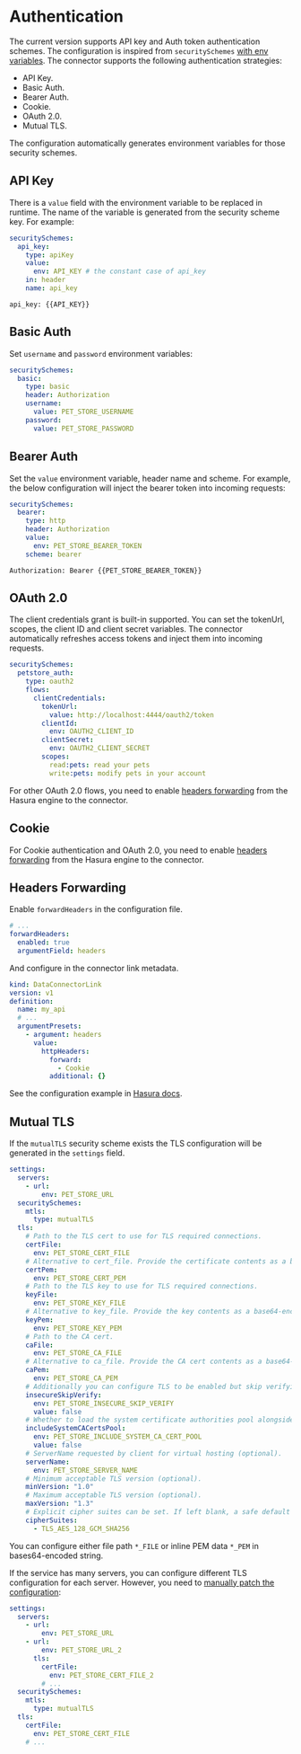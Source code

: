 # Authentication

The current version supports API key and Auth token authentication schemes. The configuration is inspired from `securitySchemes` [with env variables](https://github.com/hasura/ndc-http/ndc-http-schema#authentication). The connector supports the following authentication strategies:

- API Key.
- Basic Auth.
- Bearer Auth.
- Cookie.
- OAuth 2.0.
- Mutual TLS.

The configuration automatically generates environment variables for those security schemes.

## API Key

There is a `value` field with the environment variable to be replaced in runtime. The name of the variable is generated from the security scheme key. For example:

```yaml
securitySchemes:
  api_key:
    type: apiKey
    value:
      env: API_KEY # the constant case of api_key
    in: header
    name: api_key
```

```
api_key: {{API_KEY}}
```

## Basic Auth

Set `username` and `password` environment variables:

```yaml
securitySchemes:
  basic:
    type: basic
    header: Authorization
    username:
      value: PET_STORE_USERNAME
    password:
      value: PET_STORE_PASSWORD
```

## Bearer Auth

Set the `value` environment variable, header name and scheme. For example, the below configuration will inject the bearer token into incoming requests:

```yaml
securitySchemes:
  bearer:
    type: http
    header: Authorization
    value:
      env: PET_STORE_BEARER_TOKEN
    scheme: bearer
```

```
Authorization: Bearer {{PET_STORE_BEARER_TOKEN}}
```

## OAuth 2.0

The client credentials grant is built-in supported. You can set the tokenUrl, scopes, the client ID and client secret variables. The connector automatically refreshes access tokens and inject them into incoming requests.

```yaml
securitySchemes:
  petstore_auth:
    type: oauth2
    flows:
      clientCredentials:
        tokenUrl:
          value: http://localhost:4444/oauth2/token
        clientId:
          env: OAUTH2_CLIENT_ID
        clientSecret:
          env: OAUTH2_CLIENT_SECRET
        scopes:
          read:pets: read your pets
          write:pets: modify pets in your account
```

For other OAuth 2.0 flows, you need to enable [headers forwarding](#headers-forwarding) from the Hasura engine to the connector.

## Cookie

For Cookie authentication and OAuth 2.0, you need to enable [headers forwarding](#headers-forwarding) from the Hasura engine to the connector.

## Headers Forwarding

Enable `forwardHeaders` in the configuration file.

```yaml
# ...
forwardHeaders:
  enabled: true
  argumentField: headers
```

And configure in the connector link metadata.

```yaml
kind: DataConnectorLink
version: v1
definition:
  name: my_api
  # ...
  argumentPresets:
    - argument: headers
      value:
        httpHeaders:
          forward:
            - Cookie
          additional: {}
```

See the configuration example in [Hasura docs](https://hasura.io/docs/3.0/recipes/business-logic/http-header-forwarding/#step-2-update-the-metadata-1).

## Mutual TLS

If the `mutualTLS` security scheme exists the TLS configuration will be generated in the `settings` field.

```yaml
settings:
  servers:
    - url:
        env: PET_STORE_URL
  securitySchemes:
    mtls:
      type: mutualTLS
  tls:
    # Path to the TLS cert to use for TLS required connections.
    certFile:
      env: PET_STORE_CERT_FILE
    # Alternative to cert_file. Provide the certificate contents as a base64-encoded string instead of a filepath.
    certPem:
      env: PET_STORE_CERT_PEM
    # Path to the TLS key to use for TLS required connections.
    keyFile:
      env: PET_STORE_KEY_FILE
    # Alternative to key_file. Provide the key contents as a base64-encoded string instead of a filepath.
    keyPem:
      env: PET_STORE_KEY_PEM
    # Path to the CA cert.
    caFile:
      env: PET_STORE_CA_FILE
    # Alternative to ca_file. Provide the CA cert contents as a base64-encoded string instead of a filepath.
    caPem:
      env: PET_STORE_CA_PEM
    # Additionally you can configure TLS to be enabled but skip verifying the server's certificate chain (optional).
    insecureSkipVerify:
      env: PET_STORE_INSECURE_SKIP_VERIFY
      value: false
    # Whether to load the system certificate authorities pool alongside the certificate authority (optional).
    includeSystemCACertsPool:
      env: PET_STORE_INCLUDE_SYSTEM_CA_CERT_POOL
      value: false
    # ServerName requested by client for virtual hosting (optional).
    serverName:
      env: PET_STORE_SERVER_NAME
    # Minimum acceptable TLS version (optional).
    minVersion: "1.0"
    # Maximum acceptable TLS version (optional).
    maxVersion: "1.3"
    # Explicit cipher suites can be set. If left blank, a safe default list is used (optional).
    cipherSuites:
      - TLS_AES_128_GCM_SHA256
```

You can configure either file path `*_FILE` or inline PEM data `*_PEM` in bases64-encoded string.

If the service has many servers, you can configure different TLS configuration for each server. However, you need to [manually patch the configuration](../README.md#json-patch):

```yaml
settings:
  servers:
    - url:
        env: PET_STORE_URL
    - url:
        env: PET_STORE_URL_2
      tls:
        certFile:
          env: PET_STORE_CERT_FILE_2
        # ...
  securitySchemes:
    mtls:
      type: mutualTLS
  tls:
    certFile:
      env: PET_STORE_CERT_FILE
    # ...
```

